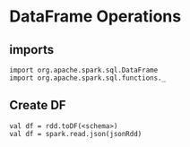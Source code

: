 # DataFrame Operations
## imports
```
import org.apache.spark.sql.DataFrame
import org.apache.spark.sql.functions._
```
## Create DF
```
val df = rdd.toDF(<schema>)
val df = spark.read.json(jsonRdd)
```

